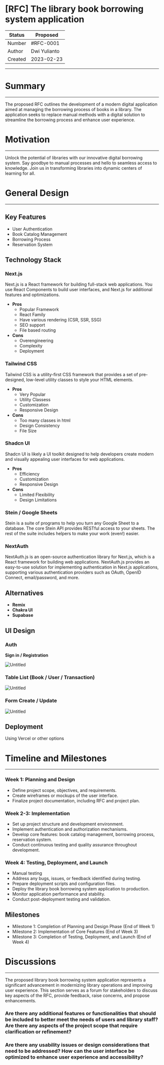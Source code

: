 # [RFC] The library book borrowing system application

| Status | Proposed |
| --- | --- |
| Number | #RFC-0001 |
| Author | Dwi Yulianto |
| Created | 2023-02-23 |

---

# Summary

---

The proposed RFC outlines the development of a modern digital application aimed at managing the borrowing process of books in a library. The application seeks to replace manual methods with a digital solution to streamline the borrowing process and enhance user experience.

# Motivation

---

Unlock the potential of libraries with our innovative digital borrowing system. Say goodbye to manual processes and hello to seamless access to knowledge. Join us in transforming libraries into dynamic centers of learning for all.

# General Design

---

## Key Features

- User Authentication
- Book Catalog Management
- Borrowing Process
- Reservation System

## Technology Stack

### **Next.js**

Next.js is a React framework for building full-stack web applications. You use React Components to build user interfaces, and Next.js for additional features and optimizations.

- **Pros**
    - Popular Framework
    - React Family
    - Have various rendering (CSR, SSR, SSG)
    - SEO support
    - File based routing
- **Cons**
    - Overengineering
    - Complexity
    - Deployment
    

### **Tailwind CSS**

Tailwind CSS is a utility-first CSS framework that provides a set of pre-designed, low-level utility classes to style your HTML elements.

- **Pros**
    - Very Popular
    - Utility Classess
    - Customization
    - Responsive Design
- **Cons**
    - Too many classes in html
    - Design Consistency
    - File Size

### **Shadcn UI**

Shadcn UI is likely a UI toolkit designed to help developers create modern and visually appealing user interfaces for web applications. 

- **Pros**
    - Efficiency
    - Customization
    - Responsive Design
- **Cons**
    - Limited Flexibility
    - Design Limitations
    

### **Stein / Google Sheets**

Stein is a suite of programs to help you turn any Google Sheet to a database. The core Stein API provides RESTful access to your sheets. The rest of the suite includes helpers to make your work (even!) easier.

### **NextAuth**

NextAuth.js is an open-source authentication library for Next.js, which is a React framework for building web applications. NextAuth.js provides an easy-to-use solution for implementing authentication in Next.js applications, supporting various authentication providers such as OAuth, OpenID Connect, email/password, and more.

## Alternatives

- **Remix**
- **Chakra UI**
- **Supabase**

## UI Design

### **Auth**

**Sign in / Registration**

![Untitled](%5BRFC%5D%20The%20library%20book%20borrowing%20system%20applicatio%20382d9eacc92f4f2392f4beb070012b9a/Untitled.png)

### Table List (Book / User / Transaction)

![Untitled](%5BRFC%5D%20The%20library%20book%20borrowing%20system%20applicatio%20382d9eacc92f4f2392f4beb070012b9a/Untitled%201.png)

### Form Create / Update

![Untitled](%5BRFC%5D%20The%20library%20book%20borrowing%20system%20applicatio%20382d9eacc92f4f2392f4beb070012b9a/Untitled%202.png)

## Deployment

Using Vercel or other options

# Timeline and Milestones

---

### **Week 1: Planning and Design**

- Define project scope, objectives, and requirements.
- Create wireframes or mockups of the user interface.
- Finalize project documentation, including RFC and project plan.

### **Week 2-3: Implementation**

- Set up project structure and development environment.
- Implement authentication and authorization mechanisms.
- Develop core features: book catalog management, borrowing process, reservation system.
- Conduct continuous testing and quality assurance throughout development.

### **Week 4: Testing, Deployment, and Launch**

- Manual testing
- Address any bugs, issues, or feedback identified during testing.
- Prepare deployment scripts and configuration files.
- Deploy the library book borrowing system application to production.
- Monitor application performance and stability.
- Conduct post-deployment testing and validation.

## Milestones

- Milestone 1: Completion of Planning and Design Phase (End of Week 1)
- Milestone 2: Implementation of Core Features (End of Week 3)
- Milestone 3: Completion of Testing, Deployment, and Launch (End of Week 4)

# Discussions

---

The proposed library book borrowing system application represents a significant advancement in modernizing library operations and improving user experience. This section serves as a forum for stakeholders to discuss key aspects of the RFC, provide feedback, raise concerns, and propose enhancements.

### Are there any additional features or functionalities that should be included to better meet the needs of users and library staff? Are there any aspects of the project scope that require clarification or refinement?

### Are there any usability issues or design considerations that need to be addressed? How can the user interface be optimized to enhance user experience and accessibility?
